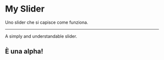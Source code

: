 <h1>My Slider</h1>
Uno slider che si capisce come funziona.
<hr/>
A simply and understandable slider.

<h2>È una alpha!</h2>
